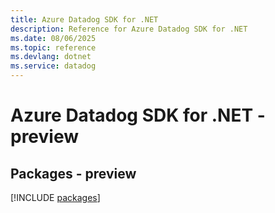 ```yaml
---
title: Azure Datadog SDK for .NET
description: Reference for Azure Datadog SDK for .NET
ms.date: 08/06/2025
ms.topic: reference
ms.devlang: dotnet
ms.service: datadog
---
```

# Azure Datadog SDK for .NET - preview
## Packages - preview
[!INCLUDE [packages](datadog-index.md)]